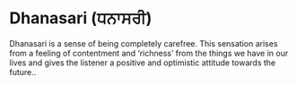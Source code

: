 # Dhanasari (ਧਨਾਸਰੀ)

Dhanasari is a sense of being completely carefree. This sensation arises from a feeling of contentment and ‘richness’ from the things we have in our lives and gives the listener a positive and optimistic attitude towards the future..